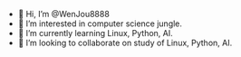 - 👋 Hi, I’m @WenJou8888
- 👀 I’m interested in computer science jungle.
- 🌱 I’m currently learning Linux, Python, AI.
- 💞️ I’m looking to collaborate on study of Linux, Python, AI. 

<!---
WenJou8888/WenJou8888 is a ✨ special ✨ repository because its `README.md` (this file) appears on your GitHub profile.
You can click the Preview link to take a look at your changes.
--->
